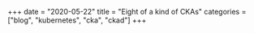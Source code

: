 +++
date = "2020-05-22"
title = "Eight of a kind of CKAs"
categories = ["blog", "kubernetes", "cka", "ckad"]
+++
